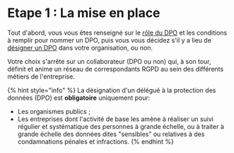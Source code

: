 # Etape 1 : La mise en place

Tout d'abord, vous vous êtes renseigné sur le [rôle du DPO](https://www.cnil.fr/fr/designer-un-pilote) et les conditions à remplir pour nommer un DPO, puis vous vous décidez s'il y a lieu  de [désigner un DPO](https://www.cnil.fr/fr/designation-dpo) dans votre organisation, ou non.

Votre choix s'arrête sur un collaborateur \(DPO ou non\) qui, à son tour, définit et anime un réseau de correspondants RGPD au sein des différents métiers de l'entreprise.

{% hint style="info" %}
La désignation d'un délégué à la protection des données \(DPO\) est **obligatoire** uniquement pour:

* Les organismes publics ;
* Les entreprises dont l'activité de base les amène à réaliser un suivi régulier et systématique des personnes à grande échelle, ou à traiter à grande échelle des données dites "sensibles" ou relatives à des condamnations pénales et infractions.
{% endhint %}



